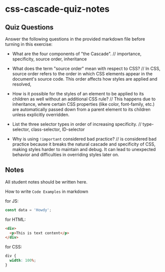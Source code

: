 # css-cascade-quiz-notes

## Quiz Questions

Answer the following questions in the provided markdown file before turning in this exercise:

- What are the four components of "the Cascade".
  // importance, specificity, source order, inheritance

- What does the term "source order" mean with respect to CSS?
  // In CSS, source order refers to the order in which CSS elements appear in the document's source code. This order affects how styles are applied and resolved,

- How is it possible for the styles of an element to be applied to its children as well without an additional CSS rule?
  // This happens due to inheritance, where certain CSS properties (like color, font-family, etc.) are automatically passed down from a parent element to its children unless explicitly overridden.

- List the three selector types in order of increasing specificity.
  // type-selector, class-selector, ID-selector

- Why is using `!important` considered bad practice?
  // is considered bad practice because it breaks the natural cascade and specificity of CSS, making styles harder to maintain and debug. It can lead to unexpected behavior and difficulties in overriding styles later on.

## Notes

All student notes should be written here.

How to write `Code Examples` in markdown

for JS:

```javascript
const data = 'Howdy';
```

for HTML:

```html
<div>
  <p>This is text content</p>
</div>
```

for CSS:

```css
div {
  width: 100%;
}
```
